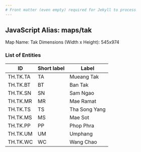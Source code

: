 ```yaml
---
# Front matter (even empty) required for Jekyll to process
---
```


## JavaScript Alias: maps/tak

Map Name: Tak
Dimensions (Width x Height): 545x974

### List of Entities

| ID       | Short label | Label         |
| -------- | ----------- | ------------- |
| TH.TK.TA | TA          | Mueang Tak    |
| TH.TK.BT | BT          | Ban Tak       |
| TH.TK.SN | SN          | Sam Ngao      |
| TH.TK.MR | MR          | Mae Ramat     |
| TH.TK.TS | TS          | Tha Song Yang |
| TH.TK.MS | MS          | Mae Sot       |
| TH.TK.PP | PP          | Phop Phra     |
| TH.TK.UM | UM          | Umphang       |
| TH.TK.WC | WC          | Wang Chao     |
